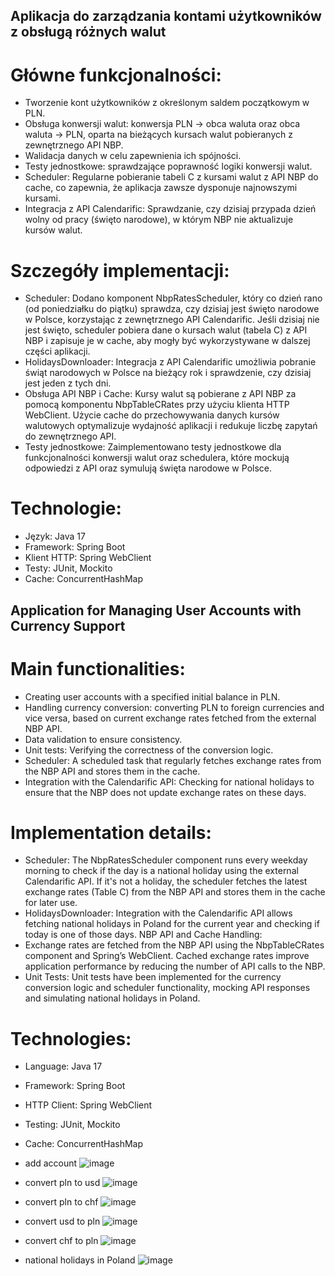 ## Aplikacja do zarządzania kontami użytkowników z obsługą różnych walut

# Główne funkcjonalności:
- Tworzenie kont użytkowników z określonym saldem początkowym w PLN.
- Obsługa konwersji walut: konwersja PLN -> obca waluta oraz obca waluta -> PLN, oparta na bieżących kursach walut pobieranych z zewnętrznego API NBP.
- Walidacja danych w celu zapewnienia ich spójności.
- Testy jednostkowe: sprawdzające poprawność logiki konwersji walut.
- Scheduler: Regularne pobieranie tabeli C z kursami walut z API NBP do cache, co zapewnia, że aplikacja zawsze dysponuje najnowszymi kursami.
- Integracja z API Calendarific: Sprawdzanie, czy dzisiaj przypada dzień wolny od pracy (święto narodowe), w którym NBP nie aktualizuje kursów walut.

# Szczegóły implementacji:
- Scheduler: Dodano komponent NbpRatesScheduler, który co dzień rano (od poniedziałku do piątku) sprawdza, czy dzisiaj jest święto narodowe w Polsce, korzystając z zewnętrznego API Calendarific.
Jeśli dzisiaj nie jest święto, scheduler pobiera dane o kursach walut (tabela C) z API NBP i zapisuje je w cache, aby mogły być wykorzystywane w dalszej części aplikacji.
- HolidaysDownloader: Integracja z API Calendarific umożliwia pobranie świąt narodowych w Polsce na bieżący rok i sprawdzenie, czy dzisiaj jest jeden z tych dni.
- Obsługa API NBP i Cache: Kursy walut są pobierane z API NBP za pomocą komponentu NbpTableCRates przy użyciu klienta HTTP WebClient.
Użycie cache do przechowywania danych kursów walutowych optymalizuje wydajność aplikacji i redukuje liczbę zapytań do zewnętrznego API.
- Testy jednostkowe: Zaimplementowano testy jednostkowe dla funkcjonalności konwersji walut oraz schedulera, które mockują odpowiedzi z API oraz symulują święta narodowe w Polsce.

# Technologie:
- Język: Java 17
- Framework: Spring Boot
- Klient HTTP: Spring WebClient
- Testy: JUnit, Mockito
- Cache: ConcurrentHashMap
  
## Application for Managing User Accounts with Currency Support

# Main functionalities:
- Creating user accounts with a specified initial balance in PLN.
- Handling currency conversion: converting PLN to foreign currencies and vice versa, based on current exchange rates fetched from the external NBP API.
- Data validation to ensure consistency.
- Unit tests: Verifying the correctness of the conversion logic.
- Scheduler: A scheduled task that regularly fetches exchange rates from the NBP API and stores them in the cache.
- Integration with the Calendarific API: Checking for national holidays to ensure that the NBP does not update exchange rates on these days.

# Implementation details:
- Scheduler: The NbpRatesScheduler component runs every weekday morning to check if the day is a national holiday using the external Calendarific API.
If it's not a holiday, the scheduler fetches the latest exchange rates (Table C) from the NBP API and stores them in the cache for later use.
- HolidaysDownloader: Integration with the Calendarific API allows fetching national holidays in Poland for the current year and checking if today is one of those days.
NBP API and Cache Handling:
- Exchange rates are fetched from the NBP API using the NbpTableCRates component and Spring’s WebClient.
Cached exchange rates improve application performance by reducing the number of API calls to the NBP.
-  Unit Tests: Unit tests have been implemented for the currency conversion logic and scheduler functionality, mocking API responses and simulating national holidays in Poland.

# Technologies:
-  Language: Java 17
-  Framework: Spring Boot
-  HTTP Client: Spring WebClient
-  Testing: JUnit, Mockito
-  Cache: ConcurrentHashMap

  - add account
  ![image](https://github.com/user-attachments/assets/389c2aa4-00de-42f8-9338-696bcc0ca1fb)
  - convert pln to usd
  ![image](https://github.com/user-attachments/assets/23dc0829-d60e-42f3-b9a2-d38dc3a48f29)
  - convert pln to chf
  ![image](https://github.com/user-attachments/assets/bd960a28-9e62-47d5-9f25-8d5255b91220)
  - convert usd to pln
  ![image](https://github.com/user-attachments/assets/ec6d21ff-f347-46e4-8b5c-762ec0cd7f3b)
  - convert chf to pln
  ![image](https://github.com/user-attachments/assets/5ca4e88c-f8a6-4e90-a926-9aefcbd24dbd)
  - national holidays in Poland
  ![image](https://github.com/user-attachments/assets/501ea813-4d90-4484-9b7d-11d17e08d26b)


  




